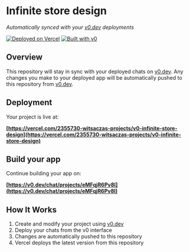 # Infinite store design

*Automatically synced with your [v0.dev](https://v0.dev) deployments*

[![Deployed on Vercel](https://img.shields.io/badge/Deployed%20on-Vercel-black?style=for-the-badge&logo=vercel)](https://vercel.com/2355730-witsaczas-projects/v0-infinite-store-design)
[![Built with v0](https://img.shields.io/badge/Built%20with-v0.dev-black?style=for-the-badge)](https://v0.dev/chat/projects/eMFqjR6Pv8I)

## Overview

This repository will stay in sync with your deployed chats on [v0.dev](https://v0.dev).
Any changes you make to your deployed app will be automatically pushed to this repository from [v0.dev](https://v0.dev).

## Deployment

Your project is live at:

**[https://vercel.com/2355730-witsaczas-projects/v0-infinite-store-design](https://vercel.com/2355730-witsaczas-projects/v0-infinite-store-design)**

## Build your app

Continue building your app on:

**[https://v0.dev/chat/projects/eMFqjR6Pv8I](https://v0.dev/chat/projects/eMFqjR6Pv8I)**

## How It Works

1. Create and modify your project using [v0.dev](https://v0.dev)
2. Deploy your chats from the v0 interface
3. Changes are automatically pushed to this repository
4. Vercel deploys the latest version from this repository